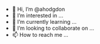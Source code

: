 - 👋 Hi, I’m @ahodgdon
- 👀 I’m interested in ...
- 🌱 I’m currently learning ...
- 💞️ I’m looking to collaborate on ...
- 📫 How to reach me ...

<!---
ahodgdon/ahodgdon is a ✨ special ✨ repository because its `README.md` (this file) appears on your GitHub profile.
You can click the Preview link to take a look at your changes.
--->

